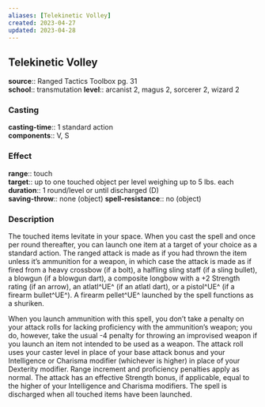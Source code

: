 ```yaml
---
aliases: [Telekinetic Volley]
created: 2023-04-27
updated: 2023-04-28
---
```


## Telekinetic Volley

**source**:: Ranged Tactics Toolbox pg. 31  
**school**:: transmutation
**level**:: arcanist 2, magus 2, sorcerer 2, wizard 2

### Casting

**casting-time**:: 1 standard action  
**components**:: V, S

### Effect

**range**:: touch  
**target**:: up to one touched object per level weighing up to 5 lbs. each  
**duration**:: 1 round/level or until discharged (D)  
**saving-throw**:: none (object)
**spell-resistance**:: no (object)

### Description

The touched items levitate in your space. When you cast the spell and once per round thereafter, you can launch one item at a target of your choice as a standard action. The ranged attack is made as if you had thrown the item unless it’s ammunition for a weapon, in which case the attack is made as if fired from a heavy crossbow (if a bolt), a halfling sling staff (if a sling bullet), a blowgun (if a blowgun dart), a composite longbow with a +2 Strength rating (if an arrow), an atlatl^UE^ (if an atlatl dart), or a pistol^UE^ (if a firearm bullet^UE^). A firearm pellet^UE^ launched by the spell functions as a shuriken.  
  
When you launch ammunition with this spell, you don’t take a penalty on your attack rolls for lacking proficiency with the ammunition’s weapon; you do, however, take the usual -4 penalty for throwing an improvised weapon if you launch an item not intended to be used as a weapon. The attack roll uses your caster level in place of your base attack bonus and your Intelligence or Charisma modifier (whichever is higher) in place of your Dexterity modifier. Range increment and proficiency penalties apply as normal. The attack has an effective Strength bonus, if applicable, equal to the higher of your Intelligence and Charisma modifiers. The spell is discharged when all touched items have been launched.
